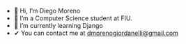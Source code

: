 - 👋 Hi, I’m Diego Moreno
- 👀 I’m a Computer Science student at FIU.
- 🌱 I’m currently learning Django
- ✔ You can contact me at dmorenogiordanelli@gmail.com
